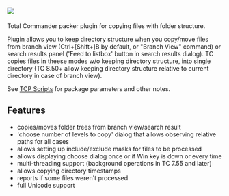 # [![](https://img.shields.io/chocolatey/v/tcp-copytree.svg?color=red&label=tcp-copytree)](https://chocolatey.org/packages/tcp-copytree)

Total Commander packer plugin for copying files with folder structure.

Plugin allows you to keep directory structure when you copy/move files from branch view (Ctrl+[Shift+]B by default, or "Branch View" command) or search results panel ('Feed to listbox' button in search results dialog). TC copies files in theese modes w/o keeping directory structure, into single directory (TC 8.50+ allow keeping directory structure relative to current directory in case of branch view).

See [TCP Scripts](https://chocolatey.org/packages/tcps) for package parameters and other notes.

## Features

- copies/moves folder trees from branch view/search result
- 'choose number of levels to copy' dialog that allows observing relative paths for all cases
- allows setting up include/exclude masks for files to be processed
- allows displaying choose dialog once or if Win key is down or every time
- multi-threading support (background operations in TC 7.55 and later)
- allows copying directory timestamps
- reports if some files weren't processed
- full Unicode support
